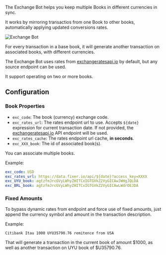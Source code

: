 The Exchange Bot helps you keep multiple Books in different currencies in sync.

It works by mirroring transactios from one Book to other books, automatically applying updated conversions rates.

![Exchange Bot](https://docs.google.com/drawings/d/e/2PACX-1vTAW6vvlAPHup58L5mwdiQnUVoSxHbf890GJiHYVkLmzhAc0kaGsb8B721vc1pRFVXp2OWx8rBiACMR/pub?w=888&h=389)

For every transaction in a base book, it will generate another transaction on associated books, with different currencies.

The Exchange Bot uses rates from [exchangeratesapi.io](https://exchangeratesapi.io/) by default, but any source endpoint can be used.

It support operating on two or more books.

## Configuration

### Book Properties

- ```exc_code```: The book (currency) exchange code.
- ```exc_rates_url```: The rates endpoint url to use. Accepts ```${date}``` expression for current transaction date. If not provided, the [exchangeratesapi.io](https://exchangeratesapi.io/) API endpoint will be used. 
- ```exc_rates_cache```: The rates endpoint url cache, **in seconds**. 
- ```exc_XXX_book```: The id of associated book(s).

You can associate multiple books.

Example:
```yaml
exc_code: USD
exc_rates_url: https://data.fixer.io/api/${date}?access_key=XXXX
exc_UYU_book: agtzfmJrcGVyLWhyZHITCxIGTGVkZ2VyGICAwJWHgJQLDA
exc_BRL_book: agtzfmJrcGVyLWhyZHITCxIGTGVkZ2VyGICAwLWdrOEJDA
```


### Fixed Amounts

To bypass dynamic rates from endpoint and force use of fixed amounts, just append the currency symbol and amount in the transaction description.

Example:

```
Citibank Itau 1000 UYU35790.76 remitence from USA
```

That will generate a transaction in the current book of amount $1000, as well as another transaction on UYU book of $U35790.76.


